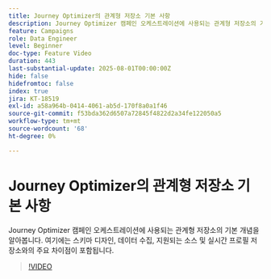 ```yaml
---
title: Journey Optimizer의 관계형 저장소 기본 사항
description: Journey Optimizer 캠페인 오케스트레이션에 사용되는 관계형 저장소의 기본 개념을 알아봅니다. 여기에는 스키마 디자인, 데이터 수집, 지원되는 소스 및 실시간 프로필 저장소와의 주요 차이점이 포함됩니다.
feature: Campaigns
role: Data Engineer
level: Beginner
doc-type: Feature Video
duration: 443
last-substantial-update: 2025-08-01T00:00:00Z
hide: false
hidefromtoc: false
index: true
jira: KT-18519
exl-id: a58a964b-0414-4061-ab5d-170f8a0a1f46
source-git-commit: f53bda362d6507a72845f4822d2a34fe122050a5
workflow-type: tm+mt
source-wordcount: '68'
ht-degree: 0%

---
```


# Journey Optimizer의 관계형 저장소 기본 사항

Journey Optimizer 캠페인 오케스트레이션에 사용되는 관계형 저장소의 기본 개념을 알아봅니다. 여기에는 스키마 디자인, 데이터 수집, 지원되는 소스 및 실시간 프로필 저장소와의 주요 차이점이 포함됩니다.

>[!VIDEO](https://video.tv.adobe.com/v/3470221/?learn=on&enablevpops&captions=kor)
